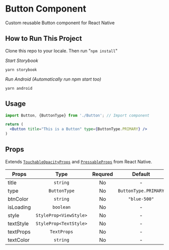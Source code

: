 # Button Component
Custom reusable Button component for React Native

## How to Run This Project
Clone this repo to your locale. Then run "`npm install`"

_Start Storybook_
```
yarn storybook
```
_Run Android (Automatically run npm start too)_
```
yarn android
```

## Usage
```jsx
import Button, {ButtonType} from './Button'; // Import component

return (
  <Button title="This is a Button" type={ButtonType.PRIMARY} />
)
```

## Props
Extends [`TouchableOpacityProps`](https://reactnative.dev/docs/touchableopacity#props) and [`PressableProps`](https://reactnative.dev/docs/pressable#props) from React Native.

| Props | Type | Requred | Default
| ---- | :----:| :----: | :----:
| title | `string` | No | -
| type | `ButtonType` | No | `ButtonType.PRIMARY`
| btnColor | `string` | No | `"blue-500"`
| isLoading | `boolean` | No | -
| style | `StyleProp<ViewStyle>` | No | -
| textStyle | `StyleProp<TextStyle>` | No | -
| textProps | `TextProps` | No | -
| textColor | `string` | No | -